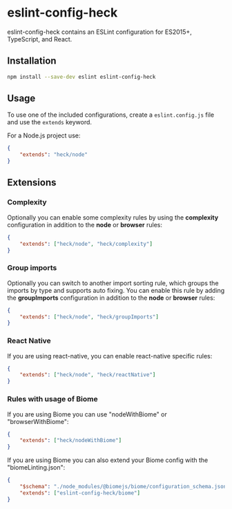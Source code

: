 # eslint-config-heck

eslint-config-heck contains an ESLint configuration for ES2015+, TypeScript, and React.

## Installation

~~~sh
npm install --save-dev eslint eslint-config-heck
~~~

## Usage

To use one of the included configurations, create a `eslint.config.js` file and use the `extends` keyword.

For a Node.js project use:

~~~json
{
    "extends": "heck/node"
}
~~~

## Extensions

### Complexity

Optionally you can enable some complexity rules by using the **complexity** configuration in addition to the **node** or **browser** rules:

~~~json
{
    "extends": ["heck/node", "heck/complexity"]
}
~~~

### Group imports

Optionally you can switch to another import sorting rule, which groups the imports by type and supports auto fixing. You can enable this rule by adding the **groupImports** configuration in addition to the **node** or **browser** rules:

~~~json
{
    "extends": ["heck/node", "heck/groupImports"]
}
~~~

### React Native

If you are using react-native, you can enable react-native specific rules:

~~~json
{
    "extends": ["heck/node", "heck/reactNative"]
}
~~~

### Rules with usage of Biome

If you are using Biome you can use "nodeWithBiome" or "browserWithBiome":

~~~json
{
    "extends": ["heck/nodeWithBiome"]
}
~~~

If you are using Biome you can also extend your Biome config with the "biomeLinting.json":

~~~json
{
    "$schema": "./node_modules/@biomejs/biome/configuration_schema.json",
    "extends": ["eslint-config-heck/biome"]
}
~~~
